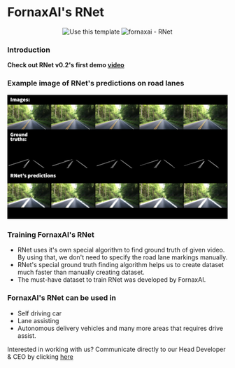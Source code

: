 # FornaxAI's RNet

<div align="center">

![Use this template](https://img.shields.io/badge/NEW-RNet%20v0.2%20is%20available-brightgreen)
![fornaxai - RNet](https://img.shields.io/static/v1?label=fornaxai&message=RNet&color=blue&logo=github)

</div>

### Introduction

**Check out RNet v0.2's first demo [video](https://youtu.be/wrFE9EPmxms)**

### Example image of RNet's predictions on road lanes
![Image of RNet's predictions](https://github.com/FornaxAI/RNet/blob/main/imgs/RNet%20Predictions.jpg)

### Training FornaxAI's RNet

- RNet uses it's own special algorithm to find ground truth of given video. By using that, we don't need to specify the road lane markings manually.
- RNet's special ground truth finding algorithm helps us to create dataset much faster than manually creating dataset.
- The must-have dataset to train RNet was developed by FornaxAI.

### FornaxAI's RNet can be used in
- Self driving car
- Lane assisting
- Autonomous delivery vehicles and many more areas that requires drive assist.

Interested in working with us? Communicate directly to our Head Developer & CEO by clicking [here](https://www.linkedin.com/in/mustafaugurbaskin/)
